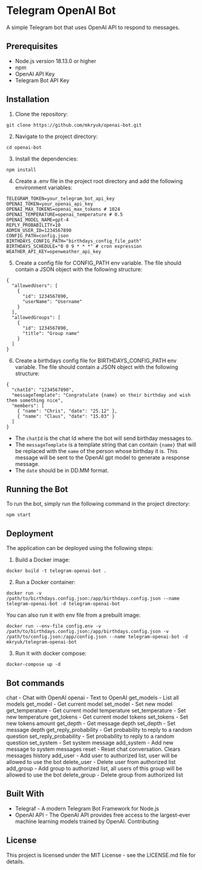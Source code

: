 # Telegram OpenAI Bot

A simple Telegram bot that uses OpenAI API to respond to messages.

## Prerequisites

- Node.js version 18.13.0 or higher
- npm
- OpenAI API Key
- Telegram Bot API Key

## Installation

1. Clone the repository:

```
git clone https://github.com/mkryuk/openai-bot.git
```

2. Navigate to the project directory:

```
cd openai-bot
```

3. Install the dependencies:

```
npm install
```

4. Create a .env file in the project root directory and add the following environment variables:

```
TELEGRAM_TOKEN=your_telegram_bot_api_key
OPENAI_TOKEN=your_openai_api_key
OPENAI_MAX_TOKENS=openai_max_tokens # 1024
OPENAI_TEMPERATURE=openai_temperature # 0.5
OPENAI_MODEL_NAME=gpt-4
REPLY_PROBABILITY=10
ADMIN_USER_ID=1234567890
CONFIG_PATH=config.json
BIRTHDAYS_CONFIG_PATH="birthdays_config_file_path"
BIRTHDAYS_SCHEDULE="0 0 9 * * *" # cron expression
WEATHER_API_KEY=openweather_api_key
```

5. Create a config file for CONFIG_PATH env variable. The file should contain a JSON object with the following structure:

```
{
  "allowedUsers": [
    {
      "id": 1234567890,
      "userName": "Username"
    }
  ],
  "allowedGroups": [
    {
      "id": 1234567890,
      "title": "Group name"
    }
  ]
}
```

6. Create a birthdays config file for BIRTHDAYS_CONFIG_PATH env variable. The file should contain a JSON object with the following structure:

```
{
  "chatId": "1234567890",
  "messageTemplate": "Congratulate {name} on their birthday and wish them something nice",
  "members": [
    { "name": "Chris", "date": "25.12" },
    { "name": "Claus", "date": "15.03" }
  ]
}
```

- The `chatId` is the chat Id where the bot will send birthday messages to.
- The `messageTemplate` is a template string that can contain `{name}` that will be replaced with the `name` of the person whose birthday it is. This message will be sent to the OpenAI gpt model to generate a response message.
- The `date` should be in DD.MM format.

## Running the Bot

To run the bot, simply run the following command in the project directory:

```
npm start
```

## Deployment

The application can be deployed using the following steps:

1. Build a Docker image:

```
docker build -t telegram-openai-bot .
```

2. Run a Docker container:

```
docker run -v /path/to/birthdays.config.json:/app/birthdays.config.json --name telegram-openai-bot -d telegram-openai-bot
```

You can also run it with env file from a prebuilt image:

```
docker run --env-file config.env -v /path/to/birthdays.config.json:/app/birthdays.config.json -v /path/to/config.json:/app/config.json --name telegram-openai-bot -d mkryuk/telegram-openai-bot

```

3. Run it with docker compose:

```
docker-compose up -d
```

## Bot commands

chat - Chat with OpenAI
openai - Text to OpenAI
get_models - List all models
get_model - Get current model
set_model - Set new model
get_temperature - Get current model temperature
set_temperature - Set new temperature
get_tokens - Get current model tokens
set_tokens - Set new tokens amount
get_depth - Get message depth
set_depth - Set message depth
get_reply_probability - Get probability to reply to a random question
set_reply_probability - Set probability to reply to a random question
set_system - Set system message
add_system - Add new message to system messages
reset - Reset chat conversation. Clears messages history
add_user - Add user to authorized list, user will be allowed to use the bot
delete_user - Delete user from authorized list
add_group - Add group to authorized list, all users of this group will be allowed to use the bot
delete_group - Delete group from authorized list

## Built With

- Telegraf - A modern Telegram Bot Framework for Node.js
- OpenAI API - The OpenAI API provides free access to the largest-ever machine learning models trained by OpenAI.
  Contributing

## License

This project is licensed under the MIT License - see the LICENSE.md file for details.
